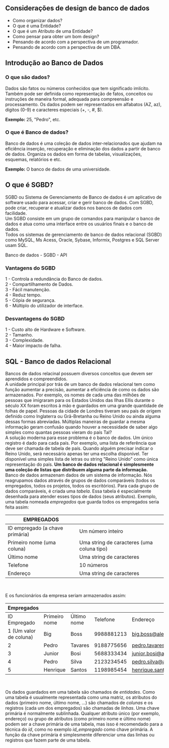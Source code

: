 ## Considerações de design de banco de dados 

- Como organizar dados?
- O que é uma Entidade?
- O que é um Atributo de uma Entidade?
- Como pensar para obter um bom design?
- Pensando de acordo com a perspectiva de um programador.
- Pensando de acordo com a perspectiva de um DBA.

## Introdução ao Banco de Dados 

### O que são dados? 
Dados são fatos ou números conhecidos que tem significado imlícito. Também pode ser definida como representação de fatos, conceitos ou instruções de maneira formal, adequada para compreensão e processamento. Os dados podem ser representados em alfabatos (AZ, az), dígitos (0-9) e caracteres especiais (+, -, #, $). <br>

__Exemplo:__ 25, "Pedro", etc.

### O que é Banco de dados? 
Banco de dados é uma coleção de dados inter-relacionados que ajudam na eficiência inserção, recuperação e eliminação dos dados a partir de banco de dados. Organiza os dados em forma de tabelas, visualizações, esquemas, relatórios e etc. <br>

__Exemplo:__ O banco de dados de uma universidade.

## O que é SGBD?
SGBD ou Sistema de Gerenciamento de Banco de dados é um aplicativo de software usado para acessar, criar e gerir banco de dados. Com SGBD, pode criar, recuperar e atualizar dados nos bancos de dados com facilidade.<br>
Um SGBD consiste em um grupo de comandos para manipular o banco de dados e atua como uma interface entre os usuários finais e o banco de dados.<br>
Todos os sistemas de gerenciamento de banco de dados relacional (SGBD) como MySQL, Ms Acess, Oracle, Sybase, Informix, Postgres e SQL Server usam SQL.<br>

Banco de dados - SGBD - API

### Vantagens do SGBD
1 - Controla a redundância do Banco de dados. <br>
2 - Compartilhamento de Dados. <br>
3 - Fácil manutenção. <br>
4 - Reduz tempo. <br>
5 - Cópia de segurança. <br>
6 - Múltiplo do utilizador de interface. <br>

### Desvantagens do SGBD
1 - Custo alto de Hardware e Software. <br>
2 - Tamanho. <br>
3 - Complexidade. <br>
4 - Maior impacto de falha. <br>

## SQL - Banco de dados Relacional 
Bancos de dados relacinal possuem diversos conceitos que devem ser aprendidos e compreendidos. <br>
A unidade principal por trás de um banco de dados relacional tem como função aumentar a precisão, aumentar a eficiência de como os dados são armazenados. Por exemplo, os nomes de cada uma das milhões de pessoas que imigraram para os Estados Unidos das Ilhas Ellis durante o século XX foram escritos à mão e guardados em uma grande quantidade de folhas de papel. Pessoas da cidade de Londres tiveram seu país de origem definido como Inglaterra ou Grã-Bretanha ou Reino Unido ou ainda alguma dessas formas abreviadas. Múltiplas maneiras de guardar a mesma informação geram confusão quando houver a necessidade de saber algo simples como quantas pessoas vieram do país Tal? <br>
A solução moderna para esse problema é o banco de dados. Um único registro é dado para cada país. Por exemplo, uma lista de referência que deve ser chamada de tabela de país. Quando alguém precisar indicar o Reino Unido, será necessário apenas ter uma escolha disponível. Ter disponível uma simples lista de letras ou string "Reino Unido" como única representação do país. **Um banco de dados relacional é simplesmente uma coleção de listas que distribuem alguma parte da informação.**<br>
Banco de dados armazenam dados de um sistema de informação. Nós reagrupamos dados através de grupos de dados comparáveis (todos os empregados, todos os projetos, todos os escritórios). Para cada grupo de dados comparáveis, é criada uma *tabela*. Essa tabela é especialmente desenhada para atender esses tipos de dados (seus atributos). Exemplo, uma tabela nomeada *empregados* que guarda todos os empregados seria feita assim:


| **EMPREGADOS** |  |
|----------|---------------|
| ID empregado (a chave primária)  | Um número inteiro  |
| Primeiro nome (uma coluna)  | Uma string de caracteres (uma coluna tipo)  |
| Último nome | Uma string de caracteres  |
| Telefone  | 10 números |
| Endereço | Uma string de caracteres  | 
<br>

E os funcionários da empresa seriam armazenados assim:

| Empregados |  || | | |
|----------|----------|----------|----------|----------|----------|
| ID Empregado  | Primeiro nome   | Último nome   | Telefone   | Endereço   | 
| 1 (Um valor de coluna)  | Big   | Boss   | 9988881213   | big.boss@aleatorio.com  | 
| 2  | Pedro   | Tavares  | 9188775656   | pedro.tavares@aleatorio.com   | 
| 3 | Junior   | Bosi  | 5688333434   | junior.bosi@aleatorio.com | 
| 4 | Pedro   | Silva   | 2123234545   | pedro.silva@aleatorio.com   | 
| 5  | Henrique   | Santos   | 1198985454   | henrique.santos@aleatorio.com   | 
<br>

Os dados guardados em uma tabela são chamados de *entidades*. Como uma tabela é usualmente representada como uma matriz, os atributos do dados (primeiro nome, último nome, ...) são chamados de *colunas* e os registros (cada um dos empregados) são chamadas de *linhas*. Uma chave primária é normalmente sublinhada. Qualquer atributo único (por exemplo, endereço)  ou grupo de atributos (como primeiro nome e último nome) podem ser a chave primária de uma tabela, mas isso é recomendado para a técnica do *id*, como no exemplo *id_empregado* como chave primária. A função da chave primária é simplesmente diferenciar uma das linhas ou registros que fazem parte de uma tabela.



